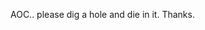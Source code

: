 AOC.. please dig a hole and die in it. Thanks.

<!---
p4lindr0me/p4lindr0me is a ✨ special ✨ repository because its `README.md` (this file) appears on your GitHub profile.
You can click the Preview link to take a look at your changes.
--->
